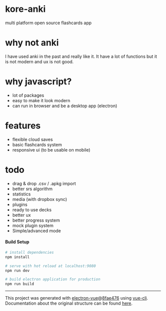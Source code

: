 # kore-anki

multi platform open source flashcards app

# why not anki

I have used anki in the past and really like it.
It have a lot of functions but it is not modern and ux is not good.

# why javascript?

- lot of packages
- easy to make it look modern
- can run in browser and be a desktop app (electron)

# features
- flexible cloud saves
- basic flashcards system
- responsive ui (to be usable on mobile)

# todo
- drag & drop .csv / .apkg import
- better srs algorithm
- statistics
- media (with dropbox sync)
- plugins
- ready to use decks
- better ux
- better progress system
- mock plugin system
- Simple/advanced mode


#### Build Setup

``` bash
# install dependencies
npm install

# serve with hot reload at localhost:9080
npm run dev

# build electron application for production
npm run build


```

---

This project was generated with [electron-vue](https://github.com/SimulatedGREG/electron-vue)@[8fae476](https://github.com/SimulatedGREG/electron-vue/tree/8fae4763e9d225d3691b627e83b9e09b56f6c935) using [vue-cli](https://github.com/vuejs/vue-cli). Documentation about the original structure can be found [here](https://simulatedgreg.gitbooks.io/electron-vue/content/index.html).
